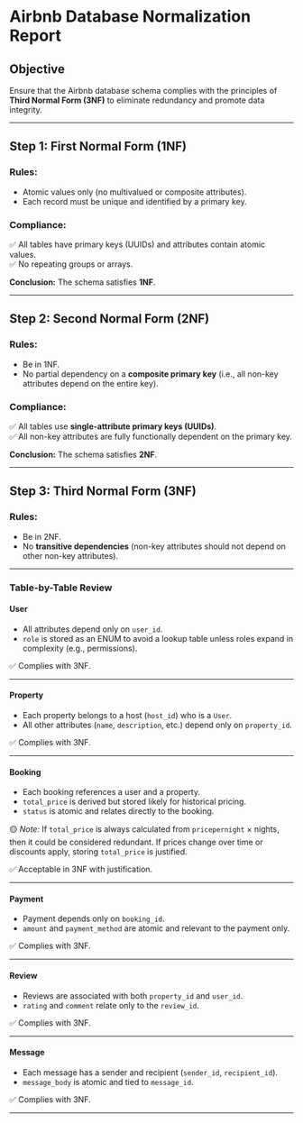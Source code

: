 # Airbnb Database Normalization Report

## Objective
Ensure that the Airbnb database schema complies with the principles of **Third Normal Form (3NF)** to eliminate redundancy and promote data integrity.

---

## Step 1: First Normal Form (1NF)

### Rules:
- Atomic values only (no multivalued or composite attributes).
- Each record must be unique and identified by a primary key.

### Compliance:
✅ All tables have primary keys (UUIDs) and attributes contain atomic values.  
✅ No repeating groups or arrays.

**Conclusion:** The schema satisfies **1NF**.

---

## Step 2: Second Normal Form (2NF)

### Rules:
- Be in 1NF.
- No partial dependency on a **composite primary key** (i.e., all non-key attributes depend on the entire key).

### Compliance:
✅ All tables use **single-attribute primary keys (UUIDs)**.  
✅ All non-key attributes are fully functionally dependent on the primary key.

**Conclusion:** The schema satisfies **2NF**.

---

## Step 3: Third Normal Form (3NF)

### Rules:
- Be in 2NF.
- No **transitive dependencies** (non-key attributes should not depend on other non-key attributes).

---

### Table-by-Table Review

#### **User**
- All attributes depend only on `user_id`.
- `role` is stored as an ENUM to avoid a lookup table unless roles expand in complexity (e.g., permissions).

✅ Complies with 3NF.

---

#### **Property**
- Each property belongs to a host (`host_id`) who is a `User`.
- All other attributes (`name`, `description`, etc.) depend only on `property_id`.

✅ Complies with 3NF.

---

#### **Booking**
- Each booking references a user and a property.
- `total_price` is derived but stored likely for historical pricing.
- `status` is atomic and relates directly to the booking.

🟡 *Note:* If `total_price` is always calculated from `pricepernight` × nights, then it could be considered redundant. If prices change over time or discounts apply, storing `total_price` is justified.

✅ Acceptable in 3NF with justification.

---

#### **Payment**
- Payment depends only on `booking_id`.
- `amount` and `payment_method` are atomic and relevant to the payment only.

✅ Complies with 3NF.

---

#### **Review**
- Reviews are associated with both `property_id` and `user_id`.
- `rating` and `comment` relate only to the `review_id`.

✅ Complies with 3NF.

---

#### **Message**
- Each message has a sender and recipient (`sender_id`, `recipient_id`).
- `message_body` is atomic and tied to `message_id`.

✅ Complies with 3NF.

---